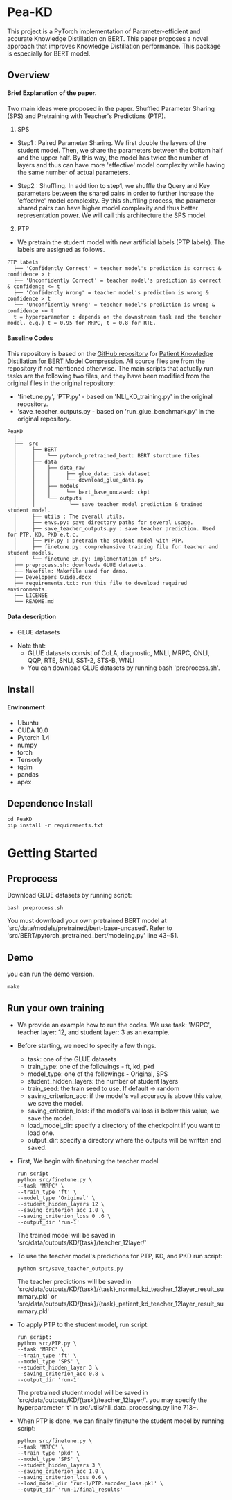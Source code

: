 # Pea-KD 
This project is a PyTorch implementation of Parameter-efficient and accurate Knowledge Distillation on BERT. This paper proposes a novel approach that improves Knowledge Distillation performance. This package is especially for BERT model.  

## Overview
#### Brief Explanation of the paper. 
Two main ideas were proposed in the paper. Shuffled Parameter Sharing (SPS) and Pretraining with Teacher's Predictions (PTP). 

1) SPS 

- Step1 : Paired Parameter Sharing. 
We first double the layers of the student model. Then, we share the parameters between the bottom half and the upper half. 
By this way, the model has twice the number of layers and thus can have more 'effective' model complexity while having the same number of actual parameters. 

- Step2 : Shuffling. 
In addition to step1, we shuffle the Query and Key parameters between the shared pairs in order to further increase the 'effective' model complexity. 
By this shuffling process, the parameter-shared pairs can have higher model complexity and thus better representation power. 
We will call this architecture the SPS model. 

2) PTP 

- We pretrain the student model with new artificial labels (PTP labels). The labels are assigned as follows.

``` Unicode
PTP labels 
  ├── 'Confidently Correct' = teacher model's prediction is correct & confidence > t 
  ├── 'Unconfidently Correct' = teacher model's prediction is correct & confidence <= t 
  ├── 'Confidently Wrong' = teacher model's prediction is wrong & confidence > t 
  └── 'Unconfidently Wrong' = teacher model's prediction is wrong & confidence <= t
  t = hyperparameter : depends on the downstream task and the teacher model. e.g.) t = 0.95 for MRPC, t = 0.8 for RTE.
```  
#### Baseline Codes
This repository is based on the [GitHub repository](https://github.com/intersun/PKD-for-BERT-Model-Compression) for [Patient Knowledge Distillation for BERT Model Compression](https://arxiv.org/abs/1908.09355). All source files are from the repository if not mentioned otherwise. The main scripts that actually run tasks are the following two files, and they have been modified from the original files in the original repository:
- 'finetune.py', 'PTP.py' - based on 'NLI_KD_training.py' in the original repository.
- 'save_teacher_outputs.py - based on 'run_glue_benchmark.py' in the original repository.

``` Unicode
PeaKD
  │
  ├──  src        
  │     ├── BERT
  │     │    └── pytorch_pretrained_bert: BERT sturcture files
  │     ├── data
  │     │    ├── data_raw
  │     │    │     ├── glue_data: task dataset
  │     │    │     └── download_glue_data.py
  │     │    ├── models
  │     │    │     └── bert_base_uncased: ckpt
  │     │    └── outputs
  │     │           └── save teacher model prediction & trained student model.
  │     ├── utils : The overall utils. 
  │     ├── envs.py: save directory paths for several usage.
  │     ├── save_teacher_outputs.py : save teacher prediction. Used for PTP, KD, PKD e.t.c. 
  │     ├── PTP.py : pretrain the student model with PTP. 
  │     ├── finetune.py: comprehensive training file for teacher and student models.
  │     └── finetune_ER.py: implementation of SPS.
  ├── preprocess.sh: downloads GLUE datasets.
  ├── Makefile: Makefile used for demo.
  ├── Developers_Guide.docx
  ├── requirements.txt: run this file to download required environments.
  ├── LICENSE
  └── README.md
```

#### Data description
- GLUE datasets

* Note that: 
    * GLUE datasets consist of CoLA, diagnostic, MNLI, MRPC, QNLI, QQP, RTE, SNLI, SST-2, STS-B, WNLI
    * You can download GLUE datasets by running bash 'preprocess.sh'.


## Install 

#### Environment 
* Ubuntu
* CUDA 10.0
* Pytorch 1.4 
* numpy
* torch
* Tensorly
* tqdm
* pandas
* apex

## Dependence Install
```
cd PeaKD
pip install -r requirements.txt
```

# Getting Started

## Preprocess
Download GLUE datasets by running script:
```
bash preprocess.sh
```
You must download your own pretrained BERT model at 'src/data/models/pretrained/bert-base-uncased'. 
Refer to 'src/BERT/pytorch_pretrained_bert/modeling.py' line 43~51.

## Demo 
you can run the demo version.
```
make
```

## Run your own training  
* We provide an example how to run the codes. We use task: 'MRPC', teacher layer: 12, and student layer: 3 as an example.
* Before starting, we need to specify a few things.
    * task: one of the GLUE datasets
    * train_type: one of the followings - ft, kd, pkd 
    * model_type: one of the followings - Original, SPS
    * student_hidden_layers: the number of student layers
    * train_seed: the train seed to use. If default -> random 
    * saving_criterion_acc: if the model's val accuracy is above this value, we save the model.
    * saving_criterion_loss: if the model's val loss is below this value, we save the model.
    * load_model_dir: specify a directory of the checkpoint if you want to load one.
    * output_dir: specify a directory where the outputs will be written and saved.
    
* First, We begin with finetuning the teacher model
    ```
    run script
    python src/finetune.py \
    --task 'MRPC' \
    --train_type 'ft' \
    --model_type 'Original' \
    --student_hidden_layers 12 \
    --saving_criterion_acc 1.0 \
    --saving_criterion_loss 0 .6 \
    --output_dir 'run-1'
    ```
    The trained model will be saved in 'src/data/outputs/KD/{task}/teacher_12layer/'

* To use the teacher model's predictions for PTP, KD, and PKD run script:
    ```
    python src/save_teacher_outputs.py
    ```
    The teacher predictions will be saved in 'src/data/outputs/KD/{task}/{task}_normal_kd_teacher_12layer_result_summary.pkl'
    or 'src/data/outputs/KD/{task}/{task}_patient_kd_teacher_12layer_result_summary.pkl'

* To apply PTP to the student model, run script:
    ```
    run script:
    python src/PTP.py \
    --task 'MRPC' \
    --train_type 'ft' \
    --model_type 'SPS' \
    --student_hidden_layer 3 \
    --saving_criterion_acc 0.8 \
    --output_dir 'run-1'
    ```
    The pretrained student model will be saved in 'src/data/outputs/KD/{task}/teacher_12layer/'. 
    you may specify the hyperparameter 't' in src/utils/nli_data_processing.py line 713~.
* When PTP is done, we can finally finetune the student model by running script:
    ```
    python src/finetune.py \
    --task 'MRPC' \
    --train_type 'pkd' \
    --model_type 'SPS' \
    --student_hidden_layers 3 \
    --saving_criterion_acc 1.0 \
    --saving_criterion_loss 0.6 \
    --load_model_dir 'run-1/PTP.encoder_loss.pkl' \
    --output_dir 'run-1/final_results'
    ```
